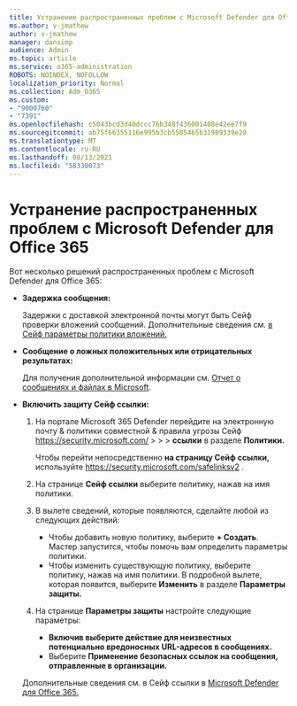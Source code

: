 ```yaml
---
title: Устранение распространенных проблем с Microsoft Defender для Office 365
ms.author: v-jmathew
author: v-jmathew
manager: dansimp
audience: Admin
ms.topic: article
ms.service: o365-administration
ROBOTS: NOINDEX, NOFOLLOW
localization_priority: Normal
ms.collection: Adm_O365
ms.custom:
- "9000760"
- "7391"
ms.openlocfilehash: c5043bcd3d40dccc76b348f436001408e42ee7f9
ms.sourcegitcommit: ab75f66355116e995b3cb5505465b31989339e28
ms.translationtype: MT
ms.contentlocale: ru-RU
ms.lasthandoff: 08/13/2021
ms.locfileid: "58330073"
---
```

# <a name="fix-common-problems-with-microsoft-defender-for-office-365"></a>Устранение распространенных проблем с Microsoft Defender для Office 365

Вот несколько решений распространенных проблем с Microsoft Defender для Office 365:

- **Задержка сообщения:**

  Задержки с доставкой электронной почты могут быть Сейф проверки вложений сообщений. Дополнительные сведения см. [в Сейф параметры политики вложений.](https://docs.microsoft.com/microsoft-365/security/office-365-security/safe-attachments#safe-attachments-policy-settings)

- **Сообщение о ложных положительных или отрицательных результатах:**

  Для получения дополнительной информации см. [Отчет о сообщениях и файлах в Microsoft](https://docs.microsoft.com/microsoft-365/security/office-365-security/report-junk-email-messages-to-microsoft).

- **Включить защиту Сейф ссылки:**

  1. На портале Microsoft 365 Defender перейдите на электронную почту & политики совместной & правила угрозы Сейф <https://security.microsoft.com/>  \>  \>  \> **ссылки** в разделе **Политики.**

     Чтобы перейти непосредственно **на страницу Сейф ссылки,** используйте <https://security.microsoft.com/safelinksv2> .

  2. На странице **Сейф ссылки** выберите политику, нажав на имя политики.
  3. В вылете сведений, которые появляются, сделайте любой из следующих действий:
     - Чтобы добавить новую политику, выберите **+ Создать**. Мастер запустится, чтобы помочь вам определить параметры политики.
     - Чтобы изменить существующую политику, выберите политику, нажав на имя политики. В подробной вылете, которая появится, выберите **Изменить** в разделе **Параметры защиты.**
  4. На странице **Параметры защиты** настройте следующие параметры:
     - **Включив выберите действие для неизвестных потенциально вредоносных URL-адресов в сообщениях.**
     - Выберите **Применение безопасных ссылок на сообщения, отправленные в организации.**

  Дополнительные сведения см. в Сейф ссылки в [Microsoft Defender для Office 365.](https://docs.microsoft.com/microsoft-365/security/office-365-security/set-up-safe-links-policies)
